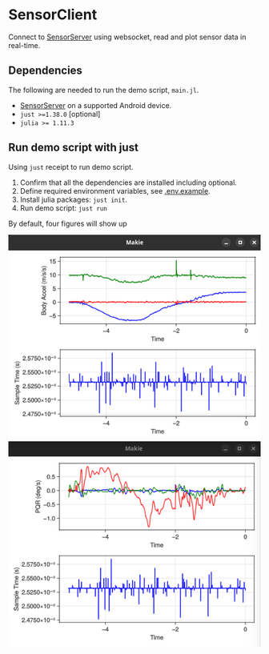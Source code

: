 # SensorClient

Connect to [SensorServer](https://github.com/umer0586/SensorServer) using websocket, read and plot sensor data in real-time.

## Dependencies

The following are needed to run the demo script, `main.jl`.

- [SensorServer](https://github.com/umer0586/SensorServer) on a supported Android device.
- `just >=1.38.0` [optional]
- `julia >= 1.11.3`

## Run demo script with just

Using `just` receipt to run demo script.

1. Confirm that all the dependencies are installed including optional.
2. Define required environment variables, see [.env.example](./.env.example).
3. Install julia packages: `just init`.
4. Run demo script: `just run`

By default, four figures will show up

![image](./resource/plots-sample.png)
